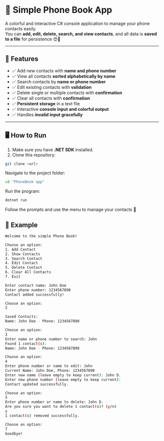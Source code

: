 # 📒 Simple Phone Book App

A colorful and interactive C# console application to manage your phone contacts easily.  
You can **add, edit, delete, search, and view contacts**, and all data is **saved to a file** for persistence 😍💖

---

## 🌟 Features

- ✅ Add new contacts with **name and phone number**  
- ✅ View all contacts **sorted alphabetically by name**  
- ✅ Search contacts by **name or phone number**  
- ✅ Edit existing contacts with **validation**  
- ✅ Delete single or multiple contacts with **confirmation**  
- ✅ Clear all contacts with **confirmation**  
- ✅ **Persistent storage** in a text file  
- ✅ Interactive **console input and colorful output**  
- ✅ Handles **invalid input gracefully**  

---

## 🖥 How to Run

1. Make sure you have **.NET SDK** installed.  
2. Clone this repository:

```bash
git clone <url>
```

Navigate to the project folder:
```bash
cd "PhoneBook app"
```

Run the program:
```bash
dotnet run
```
Follow the prompts and use the menu to manage your contacts 🎉

## 📝 Example
```bash
Welcome to the simple Phone Book!

Choose an option:
1. Add Contact
2. Show Contacts
3. Search Contact
4. Edit Contact
5. Delete Contact
6. Clear All Contacts
7. Exit

Enter contact name: John Doe
Enter phone number: 1234567890
Contact added successfully!

Choose an option:
2

Saved Contacts:
Name: John Doe - Phone: 1234567890

Choose an option:
3
Enter name or phone number to search: John
Found 1 contact(s):
Name: John Doe - Phone: 1234567890

Choose an option:
4
Enter phone number or name to edit: John
Current Name: John Doe, Phone: 1234567890
Enter new name (leave empty to keep current): John D.
Enter new phone number (leave empty to keep current): 
Contact updated successfully.

Choose an option:
5
Enter phone number or name to delete: John D.
Are you sure you want to delete 1 contact(s)? (y/n)
y
1 contact(s) removed successfully.

Choose an option:
7
Goodbye!
```


